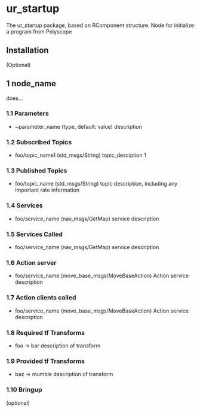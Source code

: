 # ur_startup

The ur_startup package, based on RComponent structure. Node for initialize a program from Polyscope

## Installation

(Optional)


## 1 node_name

does...

### 1.1 Parameters

* ~parameter_name (type, default: value)
   description
   
### 1.2 Subscribed Topics

* foo/topic_name1 (std_msgs/String)
  topic_desciption 1

### 1.3 Published Topics

* foo/topic_name (std_msgs/String)
  topic description, including any important rate information

### 1.4 Services
* foo/service_name (nav_msgs/GetMap)
  service description

### 1.5 Services Called
* foo/service_name (nav_msgs/GetMap)
  service description

### 1.6 Action server
* foo/service_name (move_base_msgs/MoveBaseAction)
  Action service description

### 1.7 Action clients called
* foo/service_name (move_base_msgs/MoveBaseAction)
  Action service description

### 1.8 Required tf Transforms
* foo → bar
  description of transform

### 1.9 Provided tf Transforms
* baz → mumble
  description of transform

### 1.10 Bringup

(optional)
